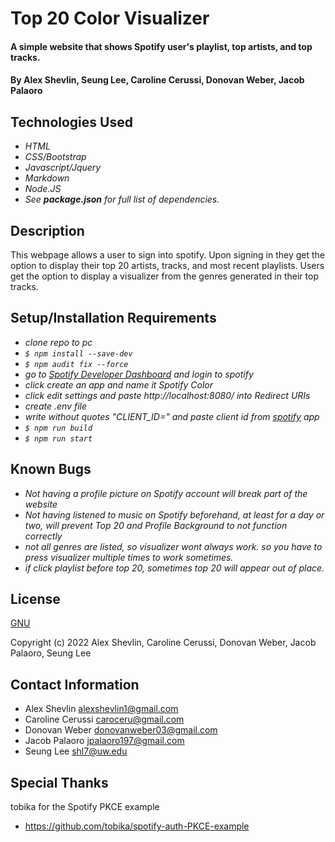 # Top 20 Color Visualizer

#### A simple website that shows Spotify user's playlist, top artists, and top tracks.

#### By Alex Shevlin, Seung Lee, Caroline Cerussi, Donovan Weber, Jacob Palaoro

## Technologies Used

* _HTML_
* _CSS/Bootstrap_
* _Javascript/Jquery_
* _Markdown_
* _Node.JS_
* _See **package.json** for full list of dependencies._

## Description

This webpage allows a user to sign into spotify. Upon signing in they get the option to display their top 20 artists, tracks, and most recent playlists. Users get the option to display a visualizer from the genres generated in their top tracks.
## Setup/Installation Requirements

* _clone repo to pc_
* _`$ npm install --save-dev`_
* _`$ npm audit fix --force`_
* _go to [Spotify Developer Dashboard](https://developer.spotify.com/dashboard) and login to spotify_
* _click create an app and name it Spotify Color_
* _click edit settings and paste http://localhost:8080/ into Redirect URIs_
* _create .env file_
* _write without quotes "CLIENT_ID=" and paste client id from [spotify](https://developer.spotify.com/dashboard) app_
* _`$ npm run build`_
* _`$ npm run start`_

## Known Bugs

* _Not having a profile picture on Spotify account will break part of the website_
* _Not having listened to music on Spotify beforehand, at least for a day or two, will prevent Top 20 and Profile Background to not function correctly_
* _not all genres are listed, so visualizer wont always work. so you have to press visualizer multiple times to work sometimes._
* _if click playlist before top 20, sometimes top 20 will appear out of place._


## License

[GNU](/LICENSE-GNU)

Copyright (c) 2022 Alex Shevlin, Caroline Cerussi, Donovan Weber, Jacob Palaoro, Seung Lee

## Contact Information

* Alex Shevlin <alexshevlin1@gmail.com>
* Caroline Cerussi <caroceru@gmail.com>
* Donovan Weber <donovanweber03@gmail.com>
* Jacob Palaoro <jpalaoro197@gmail.com>
* Seung Lee <shl7@uw.edu>

## Special Thanks 

tobika for the Spotify PKCE example
* <https://github.com/tobika/spotify-auth-PKCE-example>
